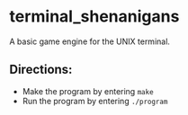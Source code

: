 # terminal_shenanigans
A basic game engine for the UNIX terminal.

## Directions:
- Make the program by entering ``make``
- Run the program by entering ``./program``
